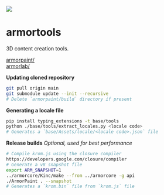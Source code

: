 ![](https://armorpaint.org/img/git_root.jpg)

armortools
==============

3D content creation tools.

[armorpaint/](https://github.com/armory3d/armortools/tree/main/armorpaint)<br>
[armorlab/](https://github.com/armory3d/armortools/tree/main/armorlab)

**Updating cloned repository**
```bash
git pull origin main
git submodule update --init --recursive
# Delete `armorpaint/build` directory if present
```

**Generating a locale file**
```bash
pip install typing_extensions -t base/tools
python ./base/tools/extract_locales.py <locale code>
# Generates a `base/Assets/locale/<locale code>.json` file
```

**Release builds** *Optional, used for best performance*
```bash
# Compile krom.js using the closure compiler
https://developers.google.com/closure/compiler
# Generate a v8 snapshot file
export ARM_SNAPSHOT=1
../armorcore/Kinc/make --from ../armorcore -g api
./ArmorPaint . --snapshot
# Generates a `krom.bin` file from `krom.js` file
```
